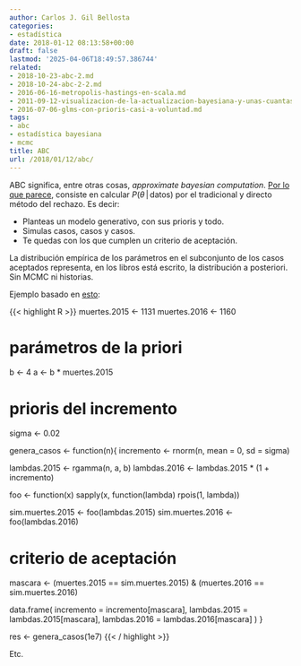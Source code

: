 ```yaml
---
author: Carlos J. Gil Bellosta
categories:
- estadística
date: 2018-01-12 08:13:58+00:00
draft: false
lastmod: '2025-04-06T18:49:57.386744'
related:
- 2018-10-23-abc-2.md
- 2018-10-24-abc-2-2.md
- 2016-06-16-metropolis-hastings-en-scala.md
- 2011-09-12-visualizacion-de-la-actualizacion-bayesiana-y-unas-cuantas-funciones-de-r.md
- 2016-07-06-glms-con-prioris-casi-a-voluntad.md
tags:
- abc
- estadística bayesiana
- mcmc
title: ABC
url: /2018/01/12/abc/
---
```


ABC significa, entre otras cosas, _approximate bayesian computation_. [Por lo que parece](http://www.sumsar.net/blog/2015/07/tiny-data-and-the-socks-of-karl-broman-the-movie/), consiste en calcular $P(\theta \,|\, \text{datos})$ por el tradicional y directo método del rechazo. Es decir:

* Planteas un modelo generativo, con sus prioris y todo.
* Simulas casos, casos y casos.
* Te quedas con los que cumplen un criterio de aceptación.

La distribución empírica de los parámetros en el subconjunto de los casos aceptados representa, en los libros está escrito, la distribución a posteriori. Sin MCMC ni historias.

Ejemplo basado en [esto](https://datanalytics.com/2017/01/18/va-de-si-hay-una-o-dos-lambdas/):

{{< highlight R >}}
muertes.2015 <- 1131
muertes.2016 <- 1160

# parámetros de la priori
b <- 4
a <- b * muertes.2015

# prioris del incremento
sigma <- 0.02


genera_casos <- function(n){
  incremento <- rnorm(n, mean = 0, sd = sigma)

  lambdas.2015 <- rgamma(n, a, b)
  lambdas.2016 <- lambdas.2015 * (1 + incremento)

  foo <- function(x)
    sapply(x, function(lambda) rpois(1, lambda))

  sim.muertes.2015 <- foo(lambdas.2015)
  sim.muertes.2016 <- foo(lambdas.2016)

  # criterio de aceptación
  mascara <- (muertes.2015 == sim.muertes.2015) & (muertes.2016 == sim.muertes.2016)

  data.frame(
    incremento = incremento[mascara],
    lambdas.2015 = lambdas.2015[mascara],
    lambdas.2016 = lambdas.2016[mascara]
  )
}

res <- genera_casos(1e7)
{{< / highlight >}}


Etc.